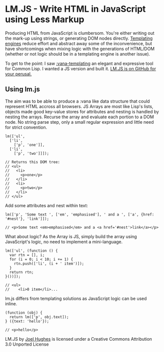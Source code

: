 LM.JS - Write HTML in JavaScript using Less Markup
==================================================

Producing HTML from JavaScript is clumbersom. You're either writing out the mark-up using strings, or generating DOM nodes directly. [Templating engines][1]
reduce effort and abstract away some of the inconvenience, but have
shortcomings when mixing logic with the generations of HTML/DOM (whether or
not logic should be in a templating engine is another issue).

To get to the point: I saw [:vana-templating][2] an elegant and expressive tool for Common Lisp. I wanted a JS version and built it. [LM.JS is
on GitHub for your perusal.][3]

Using lm.js
-----------

The aim was to be able to produce a :vana like data structure that could
represent HTML accross all browsers. JS Arrays are most like Lisp's lists, objects made good key-value stores for attributes and nesting is handled by nesting the arrays. Recurse the array and evaluate each portion to a DOM node. No string parse step, only a small regular expression and little need for strict convention.

    
    lm(['ul',
      ['li',
        ['p', 'one']],
      ['li',
        ['p', 'two']]]);
    
    // Returns this DOM tree:
    // <ul>
    //   <li>
    //     <p>one</p>
    //   </li>
    //   <li>
    //     <p>two</p>
    //   </li>
    // </ul>

Add some attributes and nest within text:

    
    lm(['p', 'Some text ', ['em', 'emphasised'], ' and a ', ['a', {href: '#nest'}, 'link']]);
    
    // <p>Some text <em>emphasised</em> and a <a href='#nest'>link</a></p>

What about logic? As the Array is JS, simply build the array using
JavaScript's logic, no need to implement a mini-language.

    
    lm(['ul', (function () {
      var rtn = [], i;
      for (i = 0; i < 10; i += 1) {
        rtn.push(['li', (i + ' item')]);
      }
      return rtn;
    }())]);
    
    // <ul>
    //    <li>0 item</li>...

lm.js differs from templating solutions as JavaScript logic can be used
inline.

    
    (function (obj) {
      return lm(['p', obj.text]);
    } ({text: 'hello'});
    
    // <p>hello</p>

LM.JS by [Joel Hughes][7] is licensed under a Creative Commons Attribution 3.0 Unported License

   [1]: http://www.delicious.com/rudenoise/template
   [2]: http://trapm.com/vana-templating-an-utterly-sensible-templatin
   [3]: https://github.com/rudenoise/LM.JS 
   [7]: http://www.joelhughes.co.uk


